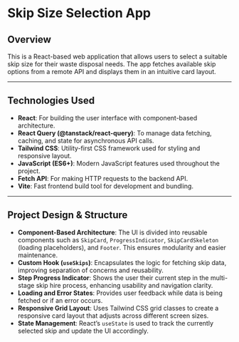 # Skip Size Selection App

## Overview

This is a React-based web application that allows users to select a suitable skip size for their waste disposal needs. The app fetches available skip options from a remote API and displays them in an intuitive card layout.

---

## Technologies Used

- **React**: For building the user interface with component-based architecture.
- **React Query (@tanstack/react-query)**: To manage data fetching, caching, and state for asynchronous API calls.
- **Tailwind CSS**: Utility-first CSS framework used for styling and responsive layout.
- **JavaScript (ES6+)**: Modern JavaScript features used throughout the project.
- **Fetch API**: For making HTTP requests to the backend API.
- **Vite**: Fast frontend build tool for development and bundling.

---

## Project Design & Structure

- **Component-Based Architecture**: The UI is divided into reusable components such as `SkipCard`, `ProgressIndicator`, `SkipCardSkeleton` (loading placeholders), and `Footer`. This ensures modularity and easier maintenance.
- **Custom Hook (`useSkips`)**: Encapsulates the logic for fetching skip data, improving separation of concerns and reusability.
- **Step Progress Indicator**: Shows the user their current step in the multi-stage skip hire process, enhancing usability and navigation clarity.
- **Loading and Error States**: Provides user feedback while data is being fetched or if an error occurs.
- **Responsive Grid Layout**: Uses Tailwind CSS grid classes to create a responsive card layout that adjusts across different screen sizes.
- **State Management**: React’s `useState` is used to track the currently selected skip and update the UI accordingly.
